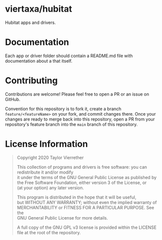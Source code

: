 # viertaxa/hubitat
Hubitat apps and drivers.

# Documentation

Each app or driver folder should contain a README.md file with documentation about a that itself.

# Contributing

Contributions are welcome! Please feel free to open a PR or an issue on GitHub.

Convention for this repository is to fork it, create a branch `feature/<featureName>` on your fork, and commit changes there. Once your changes are ready to merge back into this repository, open a PR from your repository's feature branch into the `main` branch of this repository.

# License Information

> Copyright 2020 Taylor Vierrether
> 
> This collection of programs and drivers is free software: you can redistribute it and/or modify  
> it under the terms of the GNU General Public License as published by  
> the Free Software Foundation, either version 3 of the License, or  
> (at your option) any later version.  
> 
> This program is distributed in the hope that it will be useful,  
> but WITHOUT ANY WARRANTY; without even the implied warranty of  
> MERCHANTABILITY or FITNESS FOR A PARTICULAR PURPOSE.  See the  
> GNU General Public License for more details.  
> 
> A full copy of the GNU GPL v3 license is provided within the LICENSE file at the root of the repository.
